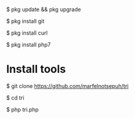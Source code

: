 $ pkg update && pkg upgrade

$ pkg install git

$ pkg install curl

$ pkg install php7

# Install tools
$ git clone https://github.com/marfelnotsepuh/tri

$ cd tri

$ php tri.php









